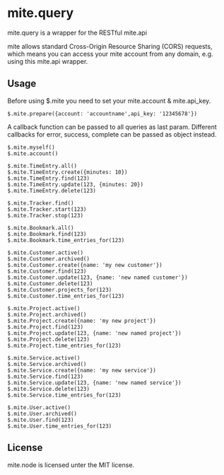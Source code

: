 mite.query
============

mite.query is a wrapper for the RESTful mite.api

mite allows standard Cross-Origin Resource Sharing (CORS) requests, which means
you can access your mite account from any domain, e.g. using this mite.api wrapper.

Usage
-------

Before using $.mite you need to set your mite.account & mite.api_key.

    $.mite.prepare({account: 'accountname',api_key: '12345678'})

A callback function can be passed to all queries as last param.
Different callbacks for error, success, complete can be passed as object instead.

    $.mite.myself()
    $.mite.account()

    $.mite.TimeEntry.all()
    $.mite.TimeEntry.create({minutes: 10})
    $.mite.TimeEntry.find(123)
    $.mite.TimeEntry.update(123, {minutes: 20})
    $.mite.TimeEntry.delete(123)

    $.mite.Tracker.find()
    $.mite.Tracker.start(123)
    $.mite.Tracker.stop(123)

    $.mite.Bookmark.all()
    $.mite.Bookmark.find(123)
    $.mite.Bookmark.time_entries_for(123)

    $.mite.Customer.active()
    $.mite.Customer.archived()
    $.mite.Customer.create({name: 'my new customer'})
    $.mite.Customer.find(123)
    $.mite.Customer.update(123, {name: 'new named customer'})
    $.mite.Customer.delete(123)
    $.mite.Customer.projects_for(123)
    $.mite.Customer.time_entries_for(123)

    $.mite.Project.active()
    $.mite.Project.archived()
    $.mite.Project.create({name: 'my new project'})
    $.mite.Project.find(123)
    $.mite.Project.update(123, {name: 'new named project'})
    $.mite.Project.delete(123)
    $.mite.Project.time_entries_for(123)

    $.mite.Service.active()
    $.mite.Service.archived()
    $.mite.Service.create({name: 'my new service'})
    $.mite.Service.find(123)
    $.mite.Service.update(123, {name: 'new named service'})
    $.mite.Service.delete(123)
    $.mite.Service.time_entries_for(123)

    $.mite.User.active()
    $.mite.User.archived()
    $.mite.User.find(123)
    $.mite.User.time_entries_for(123)

License
-------

mite.node is licensed unter the MIT license.